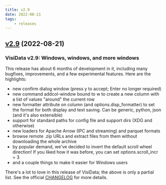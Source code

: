 ```yaml
---
title: v2.9
date: 2022-08-21
tags:
    - releases
---
```


## [v2.9](https://github.com/saulpw/visidata/releases/tag/v2.9) (2022-08-21)


### VisiData v2.9: Windows, windows, and more windows 

This release has about 6 months of development in it, including many bugfixes, improvements, and a few experimental features. Here are the highlights:

- new confirm dialog window (press y to accept; Enter no longer required)
- new command addcol-window bound to w to create a new column with a list of values "around" the current row
- new formatter attribute on column (and options.disp_formatter) to set the format for both display and text saving. Can be generic, python, json (and it's also extensible)
- support for standard paths for config file and support dirs (XDG and otherwise)
- new loaders for Apache Arrow (IPC and streaming) and parquet formats
- browse remote .zip URLs and extract files from them without downloading the whole archive
- by popular demand, we've decided to invert the default scroll wheel direction! If you liked how it was before, you can set options.scroll_incr = 3
- and a couple things to make it easier for Windows users

There's a lot to love in this release of VisiData; the above is only a partial list. See the official [CHANGELOG](https://github.com/saulpw/visidata/blob/develop/CHANGELOG.md) for more details.
